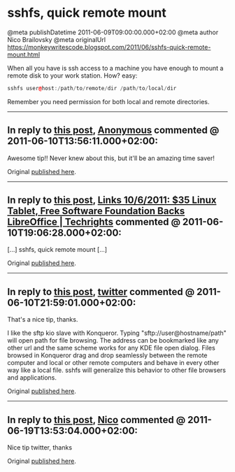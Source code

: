 # sshfs, quick remote mount

@meta publishDatetime 2011-06-09T09:00:00.000+02:00
@meta author Nico Brailovsky
@meta originalUrl https://monkeywritescode.blogspot.com/2011/06/sshfs-quick-remote-mount.html

When all you have is ssh access to a machine you have enough to mount a remote disk to your work station. How? easy:

```c++
sshfs user@host:/path/to/remote/dir /path/to/local/dir
```

Remember you need permission for both local and remote directories.


---
## In reply to [this post](), [Anonymous]() commented @ 2011-06-10T13:56:11.000+02:00:

Awesome tip!! Never knew about this, but it'll be an amazing time saver!

Original [published here](/blog_md/2011/0609_sshfsquickremotemount.md).

---
## In reply to [this post](), [Links 10/6/2011: $35 Linux Tablet, Free Software Foundation Backs LibreOffice | Techrights](http://techrights.org/2011/06/10/fsf-backs-libreoffice/) commented @ 2011-06-10T19:06:28.000+02:00:

[...] sshfs, quick remote mount [...]

Original [published here](/blog_md/2011/0609_sshfsquickremotemount.md).

---
## In reply to [this post](), [twitter](http://slashdot.org/~twitter/journal/217907) commented @ 2011-06-10T21:59:01.000+02:00:

That's a nice tip, thanks.

I like the sftp kio slave with Konqueror. Typing "sftp://user@hostname/path" will open path for file browsing. The address can be bookmarked like any other url and the same scheme works for any KDE file open dialog. Files browsed in Konqueror drag and drop seamlessly between the remote computer and local or other remote computers and behave in every other way like a local file. sshfs will generalize this behavior to other file browsers and applications.

Original [published here](/blog_md/2011/0609_sshfsquickremotemount.md).

---
## In reply to [this post](), [Nico](/blog_md/youfoundadeadlink.md) commented @ 2011-06-19T13:53:04.000+02:00:

Nice tip twitter, thanks

Original [published here](/blog_md/2011/0609_sshfsquickremotemount.md).
